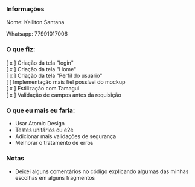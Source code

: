 ### Informações

Nome: Kelliton Santana

Whatsapp: 77991017006

### O que fiz:

[ x ] Criação da tela "login"<br/>
[ x ] Criação da tela "Home"<br/>
[ x ] Criação da tela "Perfil do usuário"<br/>
[ ] Implementação mais fiel possível do mockup<br/>
[ x ] Estilização com Tamagui<br/>
[ x ] Validação de campos antes da requisição

### O que eu mais eu faria:

- Usar Atomic Design
- Testes unitários ou e2e
- Adicionar mais validações de segurança
- Melhorar o tratamento de erros

### Notas

- Deixei alguns comentários no código explicando algumas das minhas escolhas em alguns fragmentos
